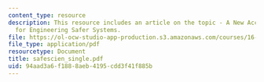 ```yaml
---
content_type: resource
description: This resource includes an article on the topic - A New Accident Model
  for Engineering Safer Systems.
file: https://ol-ocw-studio-app-production.s3.amazonaws.com/courses/16-355j-software-engineering-concepts-fall-2005/94aad3a6f1888aeb4195cdd3f41f885b_safescien_single.pdf
file_type: application/pdf
resourcetype: Document
title: safescien_single.pdf
uid: 94aad3a6-f188-8aeb-4195-cdd3f41f885b
---
```

